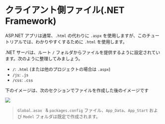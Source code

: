 # クライアント側ファイル(.NET Framework)

ASP.NET アプリは通常、`.html` の代わりに `.aspx` を使用しますが、このチュートリアルでは、わかりやすくするために `.html` を使用します。

.NET サーバは、ルート `/` フォルダからファイルを提供するように設定されています。次のように整理してみましょう。

- `/`: `.html` (または他のプロジェクトの場合は `.aspx`)
- `/js`: `.js`
- `/css`: `.css`

下のイメージは、次のセクションでファイルを作成した後のイメージです

![](_media/net/project_all_files.png)

> `Global.asax ` & `packages.config` ファイル、`App_Data`、`App_Start` および `Model` フォルダは既定で作成されます。